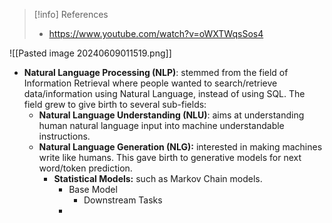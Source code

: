 > [!info] References
> - https://www.youtube.com/watch?v=oWXTWqsSos4

![[Pasted image 20240609011519.png]]
- **Natural Language Processing (NLP)**: stemmed from the field of Information Retrieval where people wanted to search/retrieve data/information using Natural Language, instead of using SQL. The field grew to give birth to several sub-fields:
	- **Natural Language Understanding (NLU)**: aims at understanding human natural language input into machine understandable instructions.
	- **Natural Language Generation (NLG):** interested in making machines write like humans. This gave birth to generative models for next word/token prediction.
		- **Statistical Models:** such as Markov Chain models.
	 		- Base Model
	 			- Downstream Tasks
	 		- 